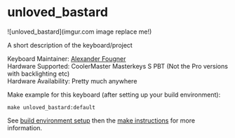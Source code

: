 # unloved_bastard

![unloved_bastard](imgur.com image replace me!)

A short description of the keyboard/project

Keyboard Maintainer: [Alexander Fougner](https://github.com/fougner)  
Hardware Supported: CoolerMaster Masterkeys S PBT (Not the Pro versions with backlighting etc)  
Hardware Availability: Pretty much anywhere

Make example for this keyboard (after setting up your build environment):

    make unloved_bastard:default

See [build environment setup](https://docs.qmk.fm/build_environment_setup.html) then the [make instructions](https://docs.qmk.fm/make_instructions.html) for more information.
